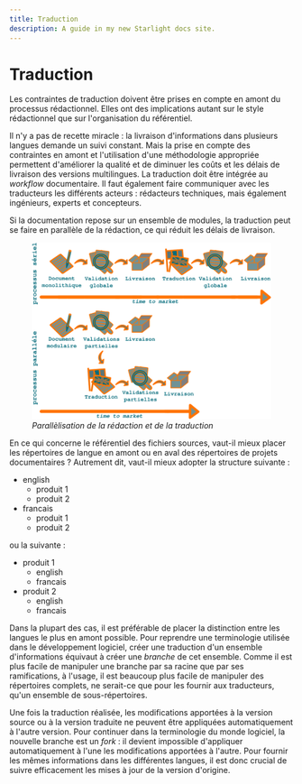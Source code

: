 ```yaml
---
title: Traduction
description: A guide in my new Starlight docs site.
---
```

# Traduction

Les contraintes de traduction doivent être prises en compte en amont du
processus rédactionnel. Elles ont des implications autant sur le style
rédactionnel que sur l\'organisation du référentiel.

Il n\'y a pas de recette miracle : la livraison d\'informations dans
plusieurs langues demande un suivi constant. Mais la prise en compte des
contraintes en amont et l\'utilisation d\'une méthodologie appropriée
permettent d\'améliorer la qualité et de diminuer les coûts et les
délais de livraison des versions multilingues. La traduction doit être
intégrée au *workflow* documentaire. Il faut également faire communiquer
avec les traducteurs les différents acteurs : rédacteurs techniques,
mais également ingénieurs, experts et concepteurs.

Si la documentation repose sur un ensemble de modules, la traduction
peut se faire en parallèle de la rédaction, ce qui réduit les délais de
livraison.

<figure>
<img src="graphics/parallelisation-traduction.svg"
alt="graphics/parallelisation-traduction.svg" />
<figcaption><em>Parallèlisation de la rédaction et de la
traduction</em></figcaption>
</figure>

En ce qui concerne le référentiel des fichiers sources, vaut-il mieux
placer les répertoires de langue en amont ou en aval des répertoires de
projets documentaires ? Autrement dit, vaut-il mieux adopter la
structure suivante :

-   english
    -   produit 1
    -   produit 2
-   francais
    -   produit 1
    -   produit 2

ou la suivante :

-   produit 1
    -   english
    -   francais
-   produit 2
    -   english
    -   francais

Dans la plupart des cas, il est préférable de placer la distinction
entre les langues le plus en amont possible. Pour reprendre une
terminologie utilisée dans le développement logiciel, créer une
traduction d\'un ensemble d\'informations équivaut à créer une *branche*
de cet ensemble. Comme il est plus facile de manipuler une branche par
sa racine que par ses ramifications, à l\'usage, il est beaucoup plus
facile de manipuler des répertoires complets, ne serait-ce que pour les
fournir aux traducteurs, qu\'un ensemble de sous-répertoires.

Une fois la traduction réalisée, les modifications apportées à la
version source ou à la version traduite ne peuvent être appliquées
automatiquement à l\'autre version. Pour continuer dans la terminologie
du monde logiciel, la nouvelle branche est un *fork* : il devient
impossible d\'appliquer automatiquement à l\'une les modifications
apportées à l\'autre. Pour fournir les mêmes informations dans les
différentes langues, il est donc crucial de suivre efficacement les
mises à jour de la version d\'origine.
